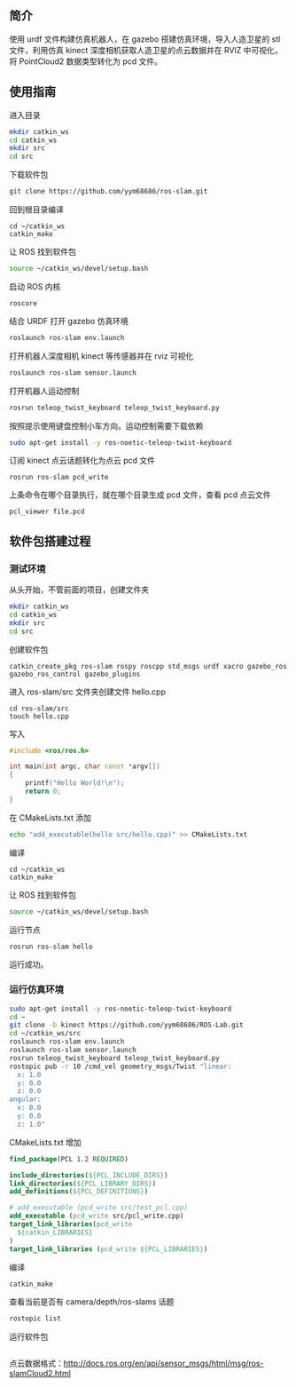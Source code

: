 ## 简介

使用 urdf 文件构建仿真机器人，在 gazebo 搭建仿真环境，导入人造卫星的 stl 文件，利用仿真 kinect 深度相机获取人造卫星的点云数据并在 RVIZ 中可视化，将 PointCloud2 数据类型转化为 pcd 文件。

## 使用指南

进入目录

```bash
mkdir catkin_ws
cd catkin_ws
mkdir src
cd src
```

下载软件包

```bash
git clone https://github.com/yym68686/ros-slam.git
```

回到根目录编译

```
cd ~/catkin_ws
catkin_make
```

让 ROS 找到软件包

```bash
source ~/catkin_ws/devel/setup.bash
```

启动 ROS 内核

```
roscore
```

结合 URDF 打开 gazebo 仿真环境

```bash
roslaunch ros-slam env.launch
```

打开机器人深度相机 kinect 等传感器并在 rviz 可视化

```bash
roslaunch ros-slam sensor.launch
```

打开机器人运动控制

```bash
rosrun teleop_twist_keyboard teleop_twist_keyboard.py
```

按照提示使用键盘控制小车方向。运动控制需要下载依赖

```bash
sudo apt-get install -y ros-noetic-teleop-twist-keyboard
```

订阅 kinect 点云话题转化为点云 pcd 文件

```
rosrun ros-slam pcd_write
```

上条命令在哪个目录执行，就在哪个目录生成 pcd 文件，查看 pcd 点云文件

```
pcl_viewer file.pcd
```

## 软件包搭建过程

### 测试环境

从头开始，不管前面的项目，创建文件夹

```bash
mkdir catkin_ws
cd catkin_ws
mkdir src
cd src
```

创建软件包

```
catkin_create_pkg ros-slam rospy roscpp std_msgs urdf xacro gazebo_ros gazebo_ros_control gazebo_plugins
```

进入 ros-slam/src 文件夹创建文件 hello.cpp

```
cd ros-slam/src
touch hello.cpp
```

写入

```cpp
#include <ros/ros.h>

int main(int argc, char const *argv[])
{
    printf("Hello World!\n");
    return 0;
}
```

在 CMakeLists.txt 添加

```bash
echo "add_executable(hello src/hello.cpp)" >> CMakeLists.txt
```

编译

```
cd ~/catkin_ws
catkin_make
```

让 ROS 找到软件包

```bash
source ~/catkin_ws/devel/setup.bash
```

运行节点

```bash
rosrun ros-slam hello
```

运行成功。

### 运行仿真环境

```bash
sudo apt-get install -y ros-noetic-teleop-twist-keyboard
cd ~
git clone -b kinect https://github.com/yym68686/ROS-Lab.git
cd ~/catkin_ws/src
roslaunch ros-slam env.launch
roslaunch ros-slam sensor.launch
rosrun teleop_twist_keyboard teleop_twist_keyboard.py
rostopic pub -r 10 /cmd_vel geometry_msgs/Twist "linear:
  x: 1.0
  y: 0.0
  z: 0.0
angular:
  x: 0.0
  y: 0.0
  z: 1.0"
```

CMakeLists.txt 增加

```cmake
find_package(PCL 1.2 REQUIRED)

include_directories(${PCL_INCLUDE_DIRS})
link_directories(${PCL_LIBRARY_DIRS})
add_definitions(${PCL_DEFINITIONS})

# add_executable (pcd_write src/test_pcl.cpp)
add_executable (pcd_write src/pcl_write.cpp)
target_link_libraries(pcd_write
  ${catkin_LIBRARIES}
)
target_link_libraries (pcd_write ${PCL_LIBRARIES})
```

编译

```bash
catkin_make
```



查看当前是否有 camera/depth/ros-slams 话题

```bash
rostopic list
```

运行软件包

```bash

```

点云数据格式：http://docs.ros.org/en/api/sensor_msgs/html/msg/ros-slamCloud2.html

## 
